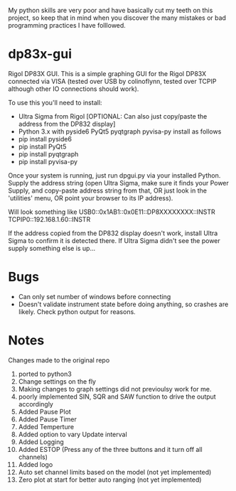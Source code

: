 My python skills are very poor and have basically cut my teeth on this project, so keep that in mind when you discover the many mistakes or bad programming practices I have folllowed.

dp83x-gui
=========

Rigol DP83X GUI. This is a simple graphing GUI for the Rigol DP83X connected via VISA (tested over USB by colinoflynn, tested over TCPIP although other IO connections should work).

To use this you'll need to install:

 * Ultra Sigma from Rigol [OPTIONAL: Can also just copy/paste the address from the DP832 display]
 * Python 3.x with pyside6 PyQt5 pyqtgraph pyvisa-py install as follows
 * pip install pyside6
 * pip install PyQt5 
 * pip install pyqtgraph
 * pip install pyvisa-py
 
Once your system is running, just run dpgui.py via your installed Python. Supply the address string (open Ultra Sigma, make sure it finds your Power Supply, and copy-paste address string from that, OR just look in the 'utilities' menu, OR point your browser to its IP address). 

Will look something like 
 USB0::0x1AB1::0x0E11::DP8XXXXXXXX::INSTR
 TCPIP0::192.168.1.60::INSTR

If the address copied from the DP832 display doesn't work, install Ultra Sigma to confirm it is detected there. If Ultra Sigma didn't see the power supply something else is up...

Bugs
=======

 * Can only set number of windows before connecting
 * Doesn't validate instrument state before doing anything, so crashes are likely. Check python output for reasons.
 
Notes
========

Changes made to the original repo

1. ported to python3
2. Change settings on the fly
3. Making changes to graph settings did not previoulsy work for me.
4. poorly implemented SIN, SQR and SAW function to drive the output accordingly
5. Added Pause Plot
6. Added Pause Timer
7. Added Temperture
8. Added option to vary Update interval
9. Added Logging
10. Added ESTOP (Press any of the three buttons and it turn off all channels)
11. Added logo
12. Auto set channel limits based on the model (not yet implemented)
13. Zero plot at start for better auto ranging (not yet implemented)

